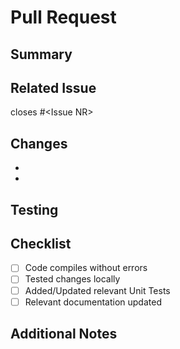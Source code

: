 # Pull Request

## Summary
<!-- Briefly explain what this PR does -->

## Related Issue
<!-- If this PR addresses an issue, link it here (e.g., Fixes #123) -->
closes #\<Issue NR>

## Changes
- <!-- List major changes or features added/updated -->
-

## Testing
<!-- Briefly explain how you tested your changes -->

## Checklist
- [ ] Code compiles without errors
- [ ] Tested changes locally
- [ ] Added/Updated relevant Unit Tests
- [ ] Relevant documentation updated

## Additional Notes
<!-- Add any other context about the PR here -->
